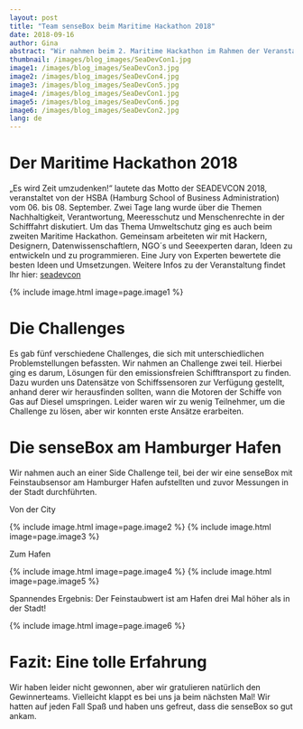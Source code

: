 ```yaml
---
layout: post
title: "Team senseBox beim Maritime Hackathon 2018"
date: 2018-09-16
author: Gina
abstract: "Wir nahmen beim 2. Maritime Hackathon im Rahmen der Veranstaltung SEADEVCON in Hamburg teil. Dort hatten wir 22 Stunden Zeit, um einen Prototyp zur Veränderung der Industrie zu entwickeln. "
thumbnail: /images/blog_images/SeaDevCon1.jpg
image1: /images/blog_images/SeaDevCon3.jpg
image2: /images/blog_images/SeaDevCon4.jpg
image3: /images/blog_images/SeaDevCon5.jpg
image4: /images/blog_images/SeaDevCon1.jpg
image5: /images/blog_images/SeaDevCon6.jpg
image6: /images/blog_images/SeaDevCon2.jpg
lang: de
---
```


Der Maritime Hackathon 2018
============
„Es wird Zeit umzudenken!“ lautete das Motto der SEADEVCON 2018, veranstaltet von der HSBA (Hamburg School of Business Administration) vom 06. bis 08. September. Zwei Tage lang wurde über die Themen Nachhaltigkeit, Verantwortung, Meeresschutz und Menschenrechte in der Schifffahrt diskutiert. Um das Thema Umweltschutz ging es auch beim zweiten Maritime Hackathon. Gemeinsam arbeiteten wir mit Hackern, Designern, Datenwissenschaftlern, NGO´s und Seeexperten daran, Ideen zu entwickeln und zu programmieren. Eine Jury von Experten bewertete die besten Ideen und Umsetzungen. Weitere Infos zu der Veranstaltung findet Ihr hier: [seadevcon](http://seadevcon.com/maritime-hackathon/)

{% include image.html image=page.image1 %}

Die Challenges
============
Es gab fünf verschiedene Challenges, die sich mit unterschiedlichen Problemstellungen befassten. Wir nahmen an Challenge zwei teil. Hierbei ging es darum, Lösungen für den emissionsfreien Schifftransport zu finden. Dazu wurden uns Datensätze von Schiffssensoren zur Verfügung gestellt, anhand derer wir herausfinden sollten, wann die Motoren der Schiffe von Gas auf Diesel umspringen. Leider waren wir zu wenig Teilnehmer, um die Challenge zu lösen, aber wir konnten erste Ansätze erarbeiten.

Die senseBox am Hamburger Hafen
============
Wir nahmen auch an einer Side Challenge teil, bei der wir eine senseBox mit Feinstaubsensor am Hamburger Hafen aufstellten und zuvor Messungen in der Stadt durchführten. 

Von der City
 
{% include image.html image=page.image2 %}
{% include image.html image=page.image3 %}

Zum Hafen

{% include image.html image=page.image4 %}
{% include image.html image=page.image5 %}

Spannendes Ergebnis: Der Feinstaubwert ist am Hafen drei Mal höher als in der Stadt! 

{% include image.html image=page.image6 %}

Fazit: Eine tolle Erfahrung
============
Wir haben leider nicht gewonnen, aber wir gratulieren natürlich den Gewinnerteams. Vielleicht klappt es bei uns ja beim nächsten Mal! Wir hatten auf jeden Fall Spaß und haben uns gefreut, dass die senseBox so gut ankam.
